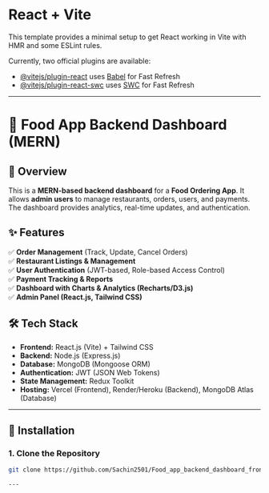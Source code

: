 # React + Vite

This template provides a minimal setup to get React working in Vite with HMR and some ESLint rules.

Currently, two official plugins are available:

- [@vitejs/plugin-react](https://github.com/vitejs/vite-plugin-react/blob/main/packages/plugin-react/README.md) uses [Babel](https://babeljs.io/) for Fast Refresh
- [@vitejs/plugin-react-swc](https://github.com/vitejs/vite-plugin-react-swc) uses [SWC](https://swc.rs/) for Fast Refresh

---

# 🍔 Food App Backend Dashboard (MERN)

## 📌 Overview  
This is a **MERN-based backend dashboard** for a **Food Ordering App**. It allows **admin users** to manage restaurants, orders, users, and payments. The dashboard provides analytics, real-time updates, and authentication.

## ✨ Features  
✅ **Order Management** (Track, Update, Cancel Orders)  
✅ **Restaurant Listings & Management**  
✅ **User Authentication** (JWT-based, Role-based Access Control)  
✅ **Payment Tracking & Reports**  
✅ **Dashboard with Charts & Analytics (Recharts/D3.js)**  
✅ **Admin Panel (React.js, Tailwind CSS)**  

## 🛠️ Tech Stack  
- **Frontend:** React.js (Vite) + Tailwind CSS  
- **Backend:** Node.js (Express.js)  
- **Database:** MongoDB (Mongoose ORM)  
- **Authentication:** JWT (JSON Web Tokens)  
- **State Management:** Redux Toolkit  
- **Hosting:** Vercel (Frontend), Render/Heroku (Backend), MongoDB Atlas (Database)  

---

## 🚀 Installation  

### **1. Clone the Repository**  
```sh
git clone https://github.com/Sachin2501/Food_app_backend_dashboard_frontend.git

---
